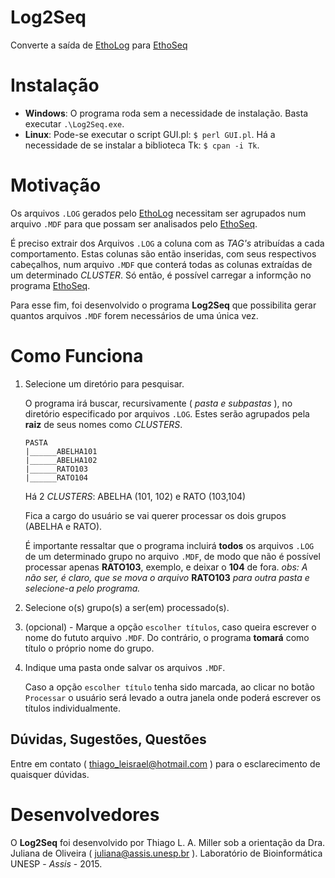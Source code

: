 # Log2Seq

Converte a saída de [EthoLog](http://www.ip.usp.br/docentes/ebottoni/EthoLog/ethohome.html) para [EthoSeq](http://www2.assis.unesp.br/cats/ethoseq.htm)

# Instalação

* **Windows**: O programa roda sem a necessidade de instalação. Basta executar `.\Log2Seq.exe`. 
* **Linux**: Pode-se executar o script GUI.pl: `$ perl GUI.pl`. Há a necessidade de se instalar a biblioteca Tk: `$ cpan -i Tk`.

# Motivação

Os arquivos `.LOG` gerados pelo [EthoLog](http://www.ip.usp.br/docentes/ebottoni/EthoLog/ethohome.html) necessitam ser agrupados num arquivo `.MDF` para que possam ser analisados pelo [EthoSeq](http://www2.assis.unesp.br/cats/ethoseq.htm).

É preciso extrair dos Arquivos `.LOG` a coluna com as *TAG's* atribuídas a cada comportamento. Estas colunas são então inseridas, com
seus respectivos cabeçalhos, num arquivo `.MDF` que conterá todas as colunas extraídas de um determinado *CLUSTER*. Só então, é possível carregar a informção no programa [EthoSeq](http://www2.assis.unesp.br/cats/ethoseq.htm).

Para esse fim, foi desenvolvido o programa **Log2Seq** que possibilita
gerar quantos arquivos `.MDF` forem necessários de uma única vez.

# Como Funciona

1. 	Selecione um diretório para pesquisar.

	O programa irá buscar, recursivamente ( *pasta e subpastas* ), no diretório especificado
	por arquivos `.LOG`. Estes serão agrupados pela **raiz** de seus nomes como *CLUSTERS*.

		PASTA
		|______ABELHA101
		|______ABELHA102
		|______RATO103
		|______RATO104
	
	Há 2 *CLUSTERS*: ABELHA (101, 102) e RATO (103,104)
	
	Fica a cargo do usuário se vai querer processar os dois grupos (ABELHA e RATO).

	É importante ressaltar que o programa incluirá **todos** os arquivos `.LOG` de um determinado
	grupo no arquivo `.MDF`, de modo que não é possível processar apenas **RATO103**, exemplo, e deixar
	o **104** de fora. 
	*obs: A não ser, é claro, que se mova o arquivo* **RATO103** *para outra pasta e* 
	*selecione-a pelo programa.*

2. 	Selecione o(s) grupo(s) a ser(em) processado(s).

3. 	(opcional) - Marque a opção `escolher títulos`, caso queira escrever o nome
	do fututo arquivo `.MDF`. Do contrário, o programa **tomará** como título o próprio nome do grupo.

4. 	Indique uma pasta onde salvar os arquivos `.MDF`.

	Caso a opção `escolher título` tenha sido marcada, ao clicar no botão `Processar`
	o usuário será levado a outra janela onde poderá escrever os títulos individualmente.

## Dúvidas, Sugestões, Questões

Entre em contato ( thiago_leisrael@hotmail.com ) para o esclarecimento de quaisquer dúvidas.

# Desenvolvedores

O **Log2Seq** foi desenvolvido por Thiago L. A. Miller 
sob a orientação da Dra. Juliana de Oliveira ( juliana@assis.unesp.br ).
Laboratório de Bioinformática
UNESP - *Assis* - 2015. 


